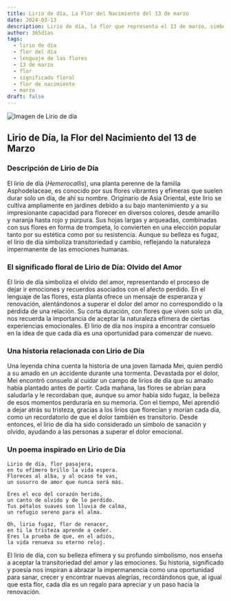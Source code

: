```yaml
---
title: Lirio de día, La Flor del Nacimiento del 13 de marzo
date: 2024-03-13
description: Lirio de día, la flor que representa el 13 de marzo, simboliza Olvido del amor. Descubre su fascinante historia, significado en el lenguaje de las flores y una poesía que celebra su belleza.
author: 365días
tags:
  - lirio de día
  - flor del día
  - lenguaje de las flores
  - 13 de marzo
  - flor
  - significado floral
  - flor de nacimiento
  - marzo
draft: false
---
```



![Imagen de Lirio de día](https://cdn.pixabay.com/photo/2018/03/20/20/48/nature-3244629_1280.jpg#center)


## Lirio de Día, la Flor del Nacimiento del 13 de Marzo

### Descripción de Lirio de Día

El lirio de día (_Hemerocallis_), una planta perenne de la familia Asphodelaceae, es conocido por sus flores vibrantes y efímeras que suelen durar solo un día, de ahí su nombre. Originario de Asia Oriental, este lirio se cultiva ampliamente en jardines debido a su bajo mantenimiento y a su impresionante capacidad para florecer en diversos colores, desde amarillo y naranja hasta rojo y púrpura. Sus hojas largas y arqueadas, combinadas con sus flores en forma de trompeta, lo convierten en una elección popular tanto por su estética como por su resistencia. Aunque su belleza es fugaz, el lirio de día simboliza transitoriedad y cambio, reflejando la naturaleza impermanente de las emociones humanas.

### El significado floral de Lirio de Día: Olvido del Amor

El lirio de día simboliza el olvido del amor, representando el proceso de dejar ir emociones y recuerdos asociados con el afecto perdido. En el lenguaje de las flores, esta planta ofrece un mensaje de esperanza y renovación, alentándonos a superar el dolor del amor no correspondido o la pérdida de una relación. Su corta duración, con flores que viven solo un día, nos recuerda la importancia de aceptar la naturaleza efímera de ciertas experiencias emocionales. El lirio de día nos inspira a encontrar consuelo en la idea de que cada día es una oportunidad para comenzar de nuevo.

### Una historia relacionada con Lirio de Día

Una leyenda china cuenta la historia de una joven llamada Mei, quien perdió a su amado en un accidente durante una tormenta. Devastada por el dolor, Mei encontró consuelo al cuidar un campo de lirios de día que su amado había plantado antes de partir. Cada mañana, las flores se abrían para saludarla y le recordaban que, aunque su amor había sido fugaz, la belleza de esos momentos perduraría en su memoria. Con el tiempo, Mei aprendió a dejar atrás su tristeza, gracias a los lirios que florecían y morían cada día, como un recordatorio de que el dolor también es transitorio. Desde entonces, el lirio de día ha sido considerado un símbolo de sanación y olvido, ayudando a las personas a superar el dolor emocional.

### Un poema inspirado en Lirio de Día

```
Lirio de día, flor pasajera,  
en tu efímero brillo la vida espera.  
Floreces al alba, y al ocaso te vas,  
un susurro de amor que nunca será más.  

Eres el eco del corazón herido,  
un canto de olvido y de lo perdido.  
Tus pétalos suaves son lluvia de calma,  
un refugio sereno para el alma.  

Oh, lirio fugaz, flor de renacer,  
en ti la tristeza aprende a ceder.  
Eres la prueba de que, en el adiós,  
la vida renueva su eterno reloj.  
```

El lirio de día, con su belleza efímera y su profundo simbolismo, nos enseña a aceptar la transitoriedad del amor y las emociones. Su historia, significado y poesía nos inspiran a abrazar la impermanencia como una oportunidad para sanar, crecer y encontrar nuevas alegrías, recordándonos que, al igual que esta flor, cada día es un regalo para apreciar y un paso hacia la renovación.